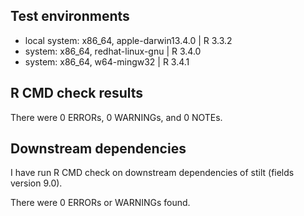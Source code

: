 ## Test environments
* local system: x86_64, apple-darwin13.4.0 | R 3.3.2
* system: x86_64, redhat-linux-gnu | R 3.4.0 
* system: x86_64, w64-mingw32 | R 3.4.1

## R CMD check results
There were 0 ERRORs, 0 WARNINGs, and 0 NOTEs.  

## Downstream dependencies
I have run R CMD check on downstream dependencies of stilt (fields version 9.0).

There were 0 ERRORs or WARNINGs found.
